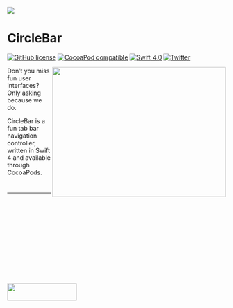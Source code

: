 ![](https://user-images.githubusercontent.com/7403338/53202857-3e1e1600-3630-11e9-9bea-b9b369996e87.png)


# CircleBar 

[![GitHub license](https://img.shields.io/badge/license-MIT-lightgrey.svg)](https://softhaus.org)
[![CocoaPod compatible](https://img.shields.io/cocoapods/v/CircleBar.svg)](https://github.com/softhausHQ/CircleBar)
[![Swift 4.0](https://img.shields.io/badge/Swift-4.0-green.svg?style=flat)](https://developer.apple.com/swift/)
[![Twitter](https://img.shields.io/twitter/follow/softhausHQ.svg?style=social)](http://twitter.com/softhausHQ)

<a href="https://github.com/softhausHQ/CircleBar">
<img align="right" src="https://user-images.githubusercontent.com/7403338/53203146-111e3300-3631-11e9-8f0a-5e08dabd294b.png" width="400" height="300" /></a>

Don’t you miss fun user interfaces?  
Only asking because we do.

CircleBar is a fun tab bar navigation controller,  
written in Swift 4 and available through CocoaPods.


#

<a href="mailto:team@softhaus.org">
<img align="left" style="margin-top:200px;" src="https://user-images.githubusercontent.com/7403338/53203134-08c5f800-3631-11e9-99cd-f85e16037cf1.png" width="160" height="40" /></a>





----
